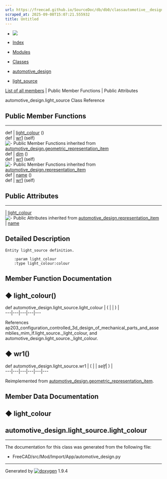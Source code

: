 ```yaml
---
url: https://freecad.github.io/SourceDoc/db/db0/classautomotive__design_1_1light__source.html
scraped_at: 2025-09-08T15:07:21.555932
title: Untitled
---
```


  * [ ![](https://www.freecad.org/svg/logo-freecad.svg) ](https://freecadweb.org "FreeCAD")
  * [Index](../../index.html "Index")
  * [Modules](../../modules.html "Modules list")
  * [Classes](../../annotated.html "Annotated list")

  * [automotive_design](../../d4/ddf/namespaceautomotive__design.html)
  * [light_source](../../db/db0/classautomotive__design_1_1light__source.html)

[List of all members](../../df/d01/classautomotive__design_1_1light__source-members.html) | Public Member Functions | Public Attributes

automotive_design.light_source Class Reference

##  Public Member Functions  
  
---  
def | [light_colour](../../db/db0/classautomotive__design_1_1light__source.html#a170507ec942d8d2edcb9ef18be96c462) ()  
def | [wr1](../../db/db0/classautomotive__design_1_1light__source.html#a95d6334708a04c815dcbf732603845ad) (self)  
![-](../../closed.png) Public Member Functions inherited from
[automotive_design.geometric_representation_item](../../de/d5e/classautomotive__design_1_1geometric__representation__item.html)  
def | [dim](../../de/d5e/classautomotive__design_1_1geometric__representation__item.html#aef245618450610e88788dcaea46ad742) ()  
def | [wr1](../../de/d5e/classautomotive__design_1_1geometric__representation__item.html#a9677d2be5fc5c7c8ccb6819380198bbc) (self)  
![-](../../closed.png) Public Member Functions inherited from
[automotive_design.representation_item](../../d3/d20/classautomotive__design_1_1representation__item.html)  
def | [name](../../d3/d20/classautomotive__design_1_1representation__item.html#a33b5812d92aa0d107b4fd4274c17b9d9) ()  
def | [wr1](../../d3/d20/classautomotive__design_1_1representation__item.html#af350c19fc5e5763d4991494a99d979ed) (self)  
  
##  Public Attributes  
  
---  
|
[light_colour](../../db/db0/classautomotive__design_1_1light__source.html#a1fa139f1d16478cad7c34a61e2001562)  
![-](../../closed.png) Public Attributes inherited from
[automotive_design.representation_item](../../d3/d20/classautomotive__design_1_1representation__item.html)  
|
[name](../../d3/d20/classautomotive__design_1_1representation__item.html#a3d48fe912053adaf5f187b606fa81c87)  
  
## Detailed Description

    
    
    Entity light_source definition.
    
        :param light_colour
        :type light_colour:colour

## Member Function Documentation

## ◆ light_colour()

def automotive_design.light_source.light_colour  | ( | | ) |   
---|---|---|---|---  
  
References
ap203_configuration_controlled_3d_design_of_mechanical_parts_and_assemblies_mim_lf.light_source._light_colour,
and automotive_design.light_source._light_colour.

## ◆ wr1()

def automotive_design.light_source.wr1  | ( |  | _self_| ) |   
---|---|---|---|---|---  
  
Reimplemented from
[automotive_design.geometric_representation_item](../../de/d5e/classautomotive__design_1_1geometric__representation__item.html#a9677d2be5fc5c7c8ccb6819380198bbc).

## Member Data Documentation

## ◆ light_colour

automotive_design.light_source.light_colour  
---  
  
* * *

The documentation for this class was generated from the following file:

  * FreeCAD/src/Mod/Import/App/automotive_design.py

* * *

Generated by
[![doxygen](../../doxygen.svg)](https://www.doxygen.org/index.html) 1.9.4

